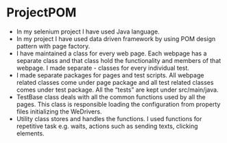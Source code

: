 # ProjectPOM
- In my selenium project I have used Java language. 
- In my project I have used data driven framework by using POM design pattern with page factory.
- I have maintained a class for every web page. Each webpage has a separate class and that class hold the functionality and members of that webpage. I made separate - classes for every individual test. 
- I made separate packages for pages and test scripts. All webpage related classes come under page package and all test related classes comes under test package.   All the “tests” are kept under src/main/java.
- TestBase class deals with all the common functions used by all the pages. This class is responsible loading the configuration from property files initializing the WeDrivers.
- Utility class stores and handles the functions. I used functions for repetitive task e.g. waits, actions such as sending texts, clicking elements.
